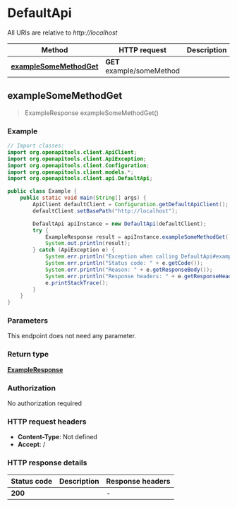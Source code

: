 # DefaultApi

All URIs are relative to *http://localhost*

| Method | HTTP request | Description |
|------------- | ------------- | -------------|
| [**exampleSomeMethodGet**](DefaultApi.md#exampleSomeMethodGet) | **GET** example/someMethod |  |



## exampleSomeMethodGet

> ExampleResponse exampleSomeMethodGet()





### Example

```java
// Import classes:
import org.openapitools.client.ApiClient;
import org.openapitools.client.ApiException;
import org.openapitools.client.Configuration;
import org.openapitools.client.models.*;
import org.openapitools.client.api.DefaultApi;

public class Example {
    public static void main(String[] args) {
        ApiClient defaultClient = Configuration.getDefaultApiClient();
        defaultClient.setBasePath("http://localhost");

        DefaultApi apiInstance = new DefaultApi(defaultClient);
        try {
            ExampleResponse result = apiInstance.exampleSomeMethodGet();
            System.out.println(result);
        } catch (ApiException e) {
            System.err.println("Exception when calling DefaultApi#exampleSomeMethodGet");
            System.err.println("Status code: " + e.getCode());
            System.err.println("Reason: " + e.getResponseBody());
            System.err.println("Response headers: " + e.getResponseHeaders());
            e.printStackTrace();
        }
    }
}
```

### Parameters

This endpoint does not need any parameter.

### Return type

[**ExampleResponse**](ExampleResponse.md)

### Authorization

No authorization required

### HTTP request headers

- **Content-Type**: Not defined
- **Accept**: /


### HTTP response details
| Status code | Description | Response headers |
|-------------|-------------|------------------|
| **200** |  |  -  |

